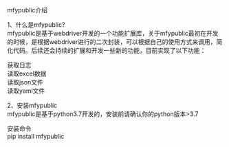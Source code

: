 mfypublic介绍

1、什么是mfypublic?\
mfypublic是基于webdriver开发的一个功能扩展库，关于mfypublic最初在开发的时候，是根据webdriver进行的二次封装，可以根据自己的使用方式来调用，简化代码。后续还会持续的扩展和开发一些新的功能，目前实现了以下功能：

获取日志\
读取excel数据\
读取json文件\
读取yaml文件


2、安装mfypublic\
mfypublic是基于python3.7开发的，安装前请确认你的python版本>3.7

安装命令\
pip install mfypublic